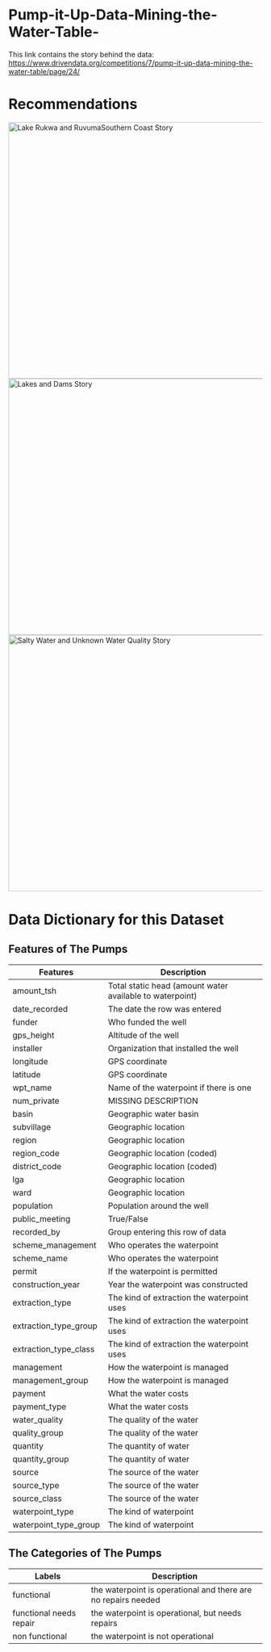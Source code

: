 # Pump-it-Up-Data-Mining-the-Water-Table-

This link contains the story behind the data: https://www.drivendata.org/competitions/7/pump-it-up-data-mining-the-water-table/page/24/

# Recommendations

<img width="508" alt="Lake Rukwa and RuvumaSouthern Coast Story" src="https://user-images.githubusercontent.com/77934915/135730420-89e79c94-ea7f-47c9-96c1-1d52ffea6ecc.png">

<img width="508" alt="Lakes and Dams Story" src="https://user-images.githubusercontent.com/77934915/135730443-b7abfb5e-770f-41ea-936f-01d607a9a22a.png">

<img width="508" alt="Salty Water and Unknown Water Quality Story" src="https://user-images.githubusercontent.com/77934915/135730447-8bf240d2-aa0b-426a-aa0f-82e59ffc19a7.png">




# Data Dictionary for this Dataset

## Features of The Pumps
Features | Description
------------ | -------------
amount_tsh | Total static head (amount water available to waterpoint)
date_recorded | The date the row was entered
funder | Who funded the well
gps_height | Altitude of the well
installer | Organization that installed the well
longitude | GPS coordinate
latitude | GPS coordinate
wpt_name | Name of the waterpoint if there is one
num_private | MISSING DESCRIPTION
basin | Geographic water basin
subvillage | Geographic location
region | Geographic location
region_code | Geographic location (coded)
district_code | Geographic location (coded)
lga | Geographic location
ward | Geographic location
population | Population around the well
public_meeting | True/False
recorded_by | Group entering this row of data
scheme_management | Who operates the waterpoint
scheme_name | Who operates the waterpoint
permit | If the waterpoint is permitted
construction_year | Year the waterpoint was constructed
extraction_type | The kind of extraction the waterpoint uses
extraction_type_group | The kind of extraction the waterpoint uses
extraction_type_class | The kind of extraction the waterpoint uses
management | How the waterpoint is managed
management_group | How the waterpoint is managed
payment | What the water costs
payment_type | What the water costs
water_quality | The quality of the water
quality_group | The quality of the water
quantity | The quantity of water
quantity_group | The quantity of water
source | The source of the water
source_type | The source of the water
source_class | The source of the water
waterpoint_type | The kind of waterpoint
waterpoint_type_group | The kind of waterpoint

## The Categories of The Pumps
Labels | Description
------------ | -------------
functional | the waterpoint is operational and there are no repairs needed
functional needs repair | the waterpoint is operational, but needs repairs
non functional | the waterpoint is not operational

